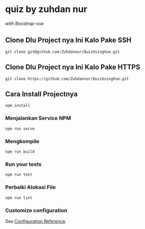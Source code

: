 # quiz by zuhdan nur 
###### with Boostrap-vue

## Clone Dlu Project nya Ini Kalo Pake SSH 
```
git clone git@github.com:Zuhdannur/QuizUsingVue.git 
```

## Clone Dlu Project nya Ini Kalo Pake HTTPS 
```
git clone https://github.com/Zuhdannur/QuizUsingVue.git 
```

## Cara Install Projectnya 
```
npm install
```

### Menjalankan Service NPM
```
npm run serve
```

### Mengkompile
```
npm run build
```

### Run your tests
```
npm run test
```

### Perbaiki Alokasi File
```
npm run lint
```

### Customize configuration
See [Configuration Reference](https://cli.vuejs.org/config/).
